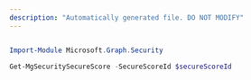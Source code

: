 ```yaml
---
description: "Automatically generated file. DO NOT MODIFY"
---
```


```powershell

Import-Module Microsoft.Graph.Security

Get-MgSecuritySecureScore -SecureScoreId $secureScoreId

```